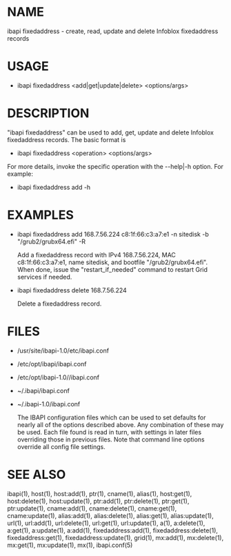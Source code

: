 # NAME

ibapi fixedaddress - create, read, update and delete Infoblox fixedaddress records

# USAGE

- ibapi fixedaddress &lt;add|get|update|delete> &lt;options/args>

# DESCRIPTION

"ibapi fixedaddress" can be used to add, get, update and delete Infoblox
fixedaddress records.  The basic format is

- ibapi fixedaddress &lt;operation> &lt;options/args>

For more details, invoke the specific operation
with the --help|-h option. For example:

- ibapi fixedaddress add -h

# EXAMPLES

- ibapi fixedaddress add 168.7.56.224 c8:1f:66:c3:a7:e1 -n sitedisk -b "/grub2/grubx64.efi" -R

    Add a fixedaddress record with IPv4 168.7.56.224, MAC c8:1f:66:c3:a7:e1, name
    sitedisk, and bootfile "/grub2/grubx64.efi".  When done, issue the
    "restart\_if\_needed" command to restart Grid services if needed.

- ibapi fixedaddress delete 168.7.56.224

    Delete a fixedaddress record.

# FILES

- /usr/site/ibapi-1.0/etc/ibapi.conf
- /etc/opt/ibapi/ibapi.conf
- /etc/opt/ibapi-1.0//ibapi.conf
- ~/.ibapi/ibapi.conf
- ~/.ibapi-1.0/ibapi.conf

    The IBAPI configuration files which can be used to
    set defaults for nearly all of the options described above.
    Any combination of these may be used.
    Each file found is read in turn, with settings in later files
    overriding those in previous files.  Note that command line
    options override all config file settings.

# SEE ALSO

ibapi(1),
host(1),
host:add(1),
ptr(1),
cname(1),
alias(1),
host:get(1),
host:delete(1),
host:update(1),
ptr:add(1),
ptr:delete(1),
ptr:get(1),
ptr:update(1),
cname:add(1),
cname:delete(1),
cname:get(1),
cname:update(1),
alias:add(1),
alias:delete(1),
alias:get(1),
alias:update(1),
url(1),
url:add(1),
url:delete(1),
url:get(1),
url:update(1),
a(1),
a:delete(1),
a:get(1),
a:update(1),
a:add(1),
fixedaddress:add(1),
fixedaddress:delete(1),
fixedaddress:get(1),
fixedaddress:update(1),
grid(1),
mx:add(1),
mx:delete(1),
mx:get(1),
mx:update(1),
mx(1),
ibapi.conf(5)
